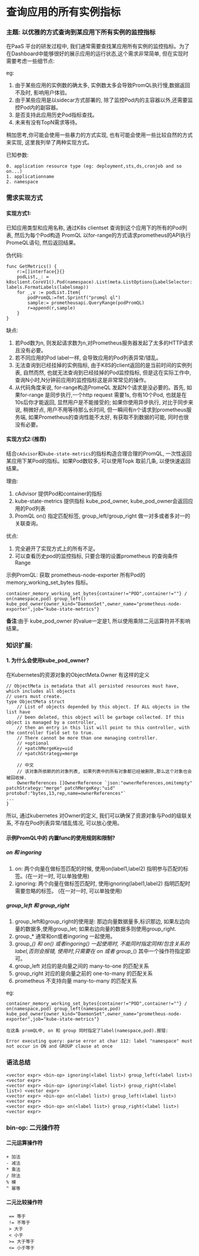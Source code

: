 # 查询应用的所有实例指标


### 主题: 以优雅的方式查询到某应用下所有实例的监控指标

在PaaS 平台的研发过程中, 我们通常需要查找某应用所有实例的监控指标。为了在Dashboard中能够很好的展示应用的运行状态,这个需求非常简单, 但在实现时需要考虑一些细节点:

eg: 

1. 由于某些应用的实例数的确太多, 实例数太多会导致PromQL执行慢,数据返回不及时, 影响用户体验。
2. 由于某些应用是以sidecar方式部署的, 除了监控Pod内的主容器以外,还需要监控Pod内的副容器。
3. 是否支持此应用历史Pod指标查找。
4. 未来有没有TopN需求等待。

稍加思考,你可能会使用一些暴力的方式实现, 也有可能会使用一些比较自然的方式来实现, 这里我列举了两种实现方式。

已知参数:
```
0. application resource type (eg: deployment,sts,ds,cronjob and so on...)
1. applicationname
2. namespace

```

### 需求实现方式
#### 实现方式1:

已知应用类型和应用名称, 通过K8s clientset 查询到这个应用下的所有的Pod列表, 然后为每个Pod构造 PromQL 以for-range的方式请求prometheus的API执行PromeQL语句, 然后返回结果。

伪代码:
```
func GetMetrics() {
	r:=[]interface{}{}
	podList,_: = k8sclient.CoreV1().Pod(namespace).List(meta.ListOptions{LabelSelector: labels.FormatLabels(labelsmap))
	for _,v := podList.Item{
		podPromQL:=fmt.Sprintf("promql ql")
		sample:= prometheusapi.QueryRange(podPromQL)
		r=append(r,sample)
	}
}
```

缺点:

1. 若Pod数为n, 则发起请求数为n,对Prometheus服务器发起了太多的HTTP请求且没有必要。
2. 若不同应用的Pod label一样, 会导致应用的Pod列表异常/错乱。
2. 无法查询到已经挂掉的实例指标, 由于K8S的client返回的是当前时间的实例列表, 自然而然, 也就无法查询到已经挂掉的Pod监控指标, 但是这在实际工作中, 查询N小时,N分钟前应用的监控指标这是非常常见的操作。
3. 从代码角度来说, for-range构造PromeQL 发起N个请求是没必要的。首先, 如果for-range 是同步执行,一个http request 需要1s, 你有10个Pod, 也就是在10s后你才能返回, 显然用户是不能接受的; 如果你使用异步执行, 对比于同步来说, 稍微好点, 用户不用等待那么长时间, 但一瞬间有n个请求到prometheus服务端, 如果Prometheus的查询性能不太好, 有获取不到数据的可能, 同时也很没有必要。


#### 实现方式2:(推荐)

结合```cAdvisor```和```kube-state-metrics```的指标构造合理合理的PromQL, 一次性返回某应用下某Pod的指标。如果Pod数较多, 可以使用Topk 取前几条, 以便快速返回结果。

理由:

1. cAdvisor 提供Pod和container的指标
2. kube-state-metrics 提供指标 kube_pod_owner, kube_pod_owner会返回应用的Pod列表
3.  PromQL on() 指定匹配标签, group_left/group_right 做一对多或者多对一的关联查询。

优点: 

1. 完全避开了实现方式上的所有不足。
2. 可以查看历史pod的监控指标, 只要合理的设置prometheus 的查询条件Range


示例PromQL: 获取 prometheus-node-exporter 所有Pod的memory_working_set_bytes 指标。
```
container_memory_working_set_bytes{container!="POD",container!=""} / on(namespace,pod) group_left()  kube_pod_owner{owner_kind="DaemonSet",owner_name="prometheus-node-exporter",job="kube-state-metrics"} 
```

**备注**:由于 kube_pod_owner 的value一定是1, 所以使用乘除二元运算符并不影响结果。


### 知识扩展:

#### 1. 为什么会使用kube_pod_owner?

在Kubernetes的资源对象的ObjectMeta.Owner 有这样的定义

```
// ObjectMeta is metadata that all persisted resources must have, which includes all objects
// users must create.
type ObjectMeta struct 
	// List of objects depended by this object. If ALL objects in the list have
	// been deleted, this object will be garbage collected. If this object is managed by a controller,
	// then an entry in this list will point to this controller, with the controller field set to true.
	// There cannot be more than one managing controller.
	// +optional
	// +patchMergeKey=uid
	// +patchStrategy=merge

    // 中文
    // 该对象所依赖的的对象列表, 如果列表中的所有对象都已经被删除,那么这个对象也会被回收掉. 
	OwnerReferences []OwnerReference `json:"ownerReferences,omitempty" patchStrategy:"merge" patchMergeKey:"uid" protobuf:"bytes,13,rep,name=ownerReferences"`
...
}
```

所以, 通过kubernetes 对Owner的定义, 我们可以确保了资源对象与Pod的级联关系, 不存在Pod列表异常/错乱情况, 可以放心使用。

#### 示例PromQL中的 内置func的使用规则和限制? 

##### on 和 ingoring

1. on: 两个向量在做标签匹配的时候, 使用on(label1,label2) 指明参与匹配的标签。(在一对一时, 可以单独使用)
2. ignoring: 两个向量在做标签匹配时, 使用ignoring(label1,label2) 指明匹配时需要忽略的标签。 (在一对一时, 可以单独使用)

##### group_left 和 group_right

1. group_left和group_right的使用是: 那边向量数据量多,标识那边, 如果左边向量的数据多,使用group_let; 如果右边向量的数据多则使用group_right.
2. group_* 通常和on或者ingoring 一起使用。
3. group_*() 和 on() 或者ingoring() 一起使用时, 不能同时指定同样/包含关系的label,否则会报错, 使用时,只需要在 on 或者 group_*() 其中一个操作符指定即可。
4. group_left 对应的是向量之间的 many-to-one 的匹配关系
5. group_right 对应的是向量之前的 one-to-many 的匹配关系
6. prometheus 不支持向量 many-to-many 的匹配关系

eg:
```
container_memory_working_set_bytes{container!="POD",container!=""} / on(namespace,pod) group_left(namespace,pod)  kube_pod_owner{owner_kind="DaemonSet",owner_name="prometheus-node-exporter",job="kube-state-metrics"}  

在这条 promQL中, on 和 group 同时指定了label(namespace,pod).报错:

Error executing query: parse error at char 112: label "namespace" must not occur in ON and GROUP clause at once
```


### 语法总结

```
<vector expr> <bin-op> ignoring(<label list>) group_left(<label list>) <vector expr>
<vector expr> <bin-op> ignoring(<label list>) group_right(<label list>) <vector expr>
<vector expr> <bin-op> on(<label list>) group_left(<label list>) <vector expr>
<vector expr> <bin-op> on(<label list>) group_right(<label list>) <vector expr>
```

### bin-op: 二元操作符

#### 二元运算操作符
```
+ 加法
- 减法
* 乘法
/ 除法
% 模
^ 幂等
```

####  二元比较操作符
```
 == 等于
 != 不等于
 > 大于
 < 小于
 >= 大于等于
 <= 小于等于
```

